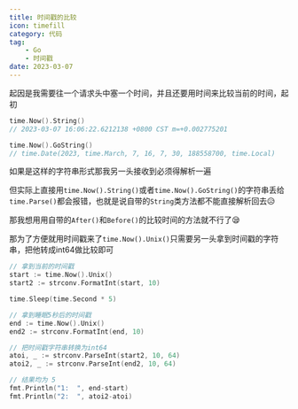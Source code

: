 ```yaml
---
title: 时间戳的比较
icon: timefill
category: 代码
tag:
    - Go
    - 时间戳
date: 2023-03-07
---
```


起因是我需要往一个请求头中塞一个时间，并且还要用时间来比较当前的时间，起初

```go
time.Now().String()
// 2023-03-07 16:06:22.6212138 +0800 CST m=+0.002775201

time.Now().GoString()
// time.Date(2023, time.March, 7, 16, 7, 30, 188558700, time.Local)
```

如果是这样的字符串形式那我另一头接收到必须得解析一遍

但实际上直接用`time.Now().String()`或者`time.Now().GoString()`的字符串丢给`time.Parse()`都会报错，也就是说自带的`String`类方法都不能直接解析回去😥

那我想用用自带的`After()`和`Before()`的比较时间的方法就不行了😪

那为了方便就用时间戳来了`time.Now().Unix()`只需要另一头拿到时间戳的字符串，把他转成int64做比较即可

```go
// 拿到当前的时间戳
start := time.Now().Unix()
start2 := strconv.FormatInt(start, 10)

time.Sleep(time.Second * 5)

// 拿到睡眠5秒后的时间戳
end := time.Now().Unix()
end2 := strconv.FormatInt(end, 10)

// 把时间戳字符串转换为int64
atoi, _ := strconv.ParseInt(start2, 10, 64)
atoi2, _ := strconv.ParseInt(end2, 10, 64)

// 结果均为 5
fmt.Println("1:  ", end-start)
fmt.Println("2:  ", atoi2-atoi)
```
